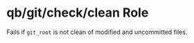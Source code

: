 qb/git/check/clean Role
========================================================================

Fails if `git_root` is not clean of modified and uncommitted files.
